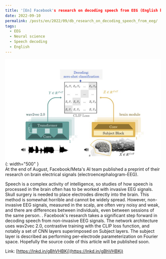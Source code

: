 ```yaml
---
title: '[En] Facebook's research on decoding speech from EEG (English below)'
date: 2022-09-10
permalink: /posts/en/2022/09/db_research_on_decoding_speech_from_eeg/
tags:
  - EEG
  - Neural science
  - Speech decoding
  - English
---
```


![Facebook research on EEG and speed](/images/post/2022_fb_research_eeg.jpeg){: width="500" }<br>
At the end of August, Facebook/Meta's AI team published a preprint of their research on brain electrical signals (electroencephalogram-EEG).

Speech is a complex activity of intelligence, so studies of how speech is processed in the brain often has to be worked with invasive EEG signals. Skull surgery is needed to place electrodes directly into the brain. This method is somewhat horrible and cannot be widely spread. However, non-invasive EEG signals, measured in the scalp, are often very noisy and weak, and there are differences between individuals, even between sessions of the same person. .
Facebook's research takes a significant step forward in decoding speech from non-invasive EEG signals. The network architecture uses wav2vec 2.0, contrastive training with the CLIP loss function, and notably a set of CNN layers superimposed on Subject layers. The subject layer is described as performing per-electrode parameterization on Fourier space.
Hopefully the source code of this article will be published soon.

Link: [https://lnkd.in/gBhVHBKj](https://lnkd.in/gBhVHBKj)